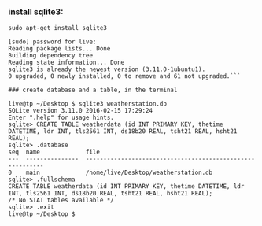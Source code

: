 ### install sqlite3:
```sudo apt-get install sqlite3```
```live@tp ~/Desktop $ sudo apt-get install sqlite3
[sudo] password for live: 
Reading package lists... Done
Building dependency tree       
Reading state information... Done
sqlite3 is already the newest version (3.11.0-1ubuntu1).
0 upgraded, 0 newly installed, 0 to remove and 61 not upgraded.```

### create database and a table, in the terminal

live@tp ~/Desktop $ sqlite3 weatherstation.db
SQLite version 3.11.0 2016-02-15 17:29:24
Enter ".help" for usage hints.
sqlite> CREATE TABLE weatherdata (id INT PRIMARY KEY, thetime DATETIME, ldr INT, tls2561 INT, ds18b20 REAL, tsht21 REAL, hsht21 REAL);
sqlite> .database
seq  name             file                                                      
---  ---------------  ----------------------------------------------------------
0    main             /home/live/Desktop/weatherstation.db                      
sqlite> .fullschema
CREATE TABLE weatherdata (id INT PRIMARY KEY, thetime DATETIME, ldr INT, tls2561 INT, ds18b20 REAL, tsht21 REAL, hsht21 REAL);
/* No STAT tables available */
sqlite> .exit
live@tp ~/Desktop $ 


